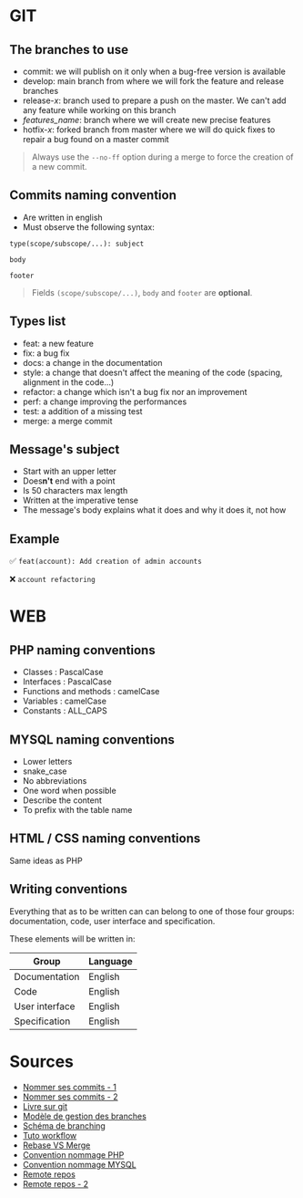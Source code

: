 
# GIT
## The branches to use

- commit: we will publish on it only when a bug-free version is available
- develop: main branch from where we will fork the feature and release branches
- release-*x*: branch used to prepare a push on the master. We can't add any feature while working on this branch
- *features_name*: branch where we will create new precise features
- hotfix-*x*: forked branch from master where we will do quick fixes to repair a bug found on a master commit

> Always use the `--no-ff` option during a merge to force the creation of a new commit.

## Commits naming convention

- Are written in english
- Must observe the following syntax:
```
type(scope/subscope/...): subject

body

footer
```
> Fields `(scope/subscope/...)`, `body` and `footer` are **optional**.

## Types list

- feat: a new feature
- fix: a bug fix
- docs: a change in the documentation
- style: a change that doesn't affect the meaning of the code (spacing, alignment in the code...)
- refactor: a change which isn't a bug fix nor an improvement
- perf: a change improving the performances
- test: a addition of a missing test
- merge: a merge commit

## Message's subject

- Start with an upper letter
- Does**n't** end with a point
- Is 50 characters max length
- Written at the imperative tense
- The message's body explains what it does and why it does it, not how

## Example

✅ `feat(account): Add creation of admin accounts`

❌ `account refactoring`

# WEB

## PHP naming conventions

- Classes : PascalCase
- Interfaces : PascalCase
- Functions and methods : camelCase
- Variables : camelCase
- Constants : ALL_CAPS

## MYSQL naming conventions

- Lower letters
- snake_case
- No abbreviations
- One word when possible
- Describe the content
- To prefix with the table name

## HTML / CSS naming conventions

Same ideas as PHP

## Writing conventions
Everything that as to be written can can belong to one of those four groups: documentation, code, user interface and specification.

These elements will be written in:

| Group             | Language  |
|-------------------|-----------|
| Documentation     | English   |
| Code              | English   |
| User interface    | English   |
| Specification     | English   |



# Sources
- [Nommer ses commits - 1](https://www.dotnetdojo.com/git-commit/)
- [Nommer ses commits - 2](https://www.conventionalcommits.org/en/v1.0.0-beta.2/)
- [Livre sur git](https://git-scm.com/book/en/v2)
- [Modèle de gestion des branches](https://nvie.com/posts/a-successful-git-branching-model/)
- [Schéma de branching](https://nvie.com/img/git-model@2x.png)
- [Tuto workflow](https://www.atlassian.com/fr/git/tutorials/comparing-workflows)
- [Rebase VS Merge](https://www.atlassian.com/fr/git/tutorials/merging-vs-rebasing)
- [Convention nommage PHP](https://jcrozier.developpez.com/tutoriels/web/php/conventions-nommage/)
- [Convention nommage MYSQL](https://sql.sh/1396-nom-table-colonne)
- [Remote repos](https://www.atlassian.com/fr/git/tutorials/syncing)
- [Remote repos - 2](https://www.youtube.com/watch?v=_NrSWLQsDL4)

